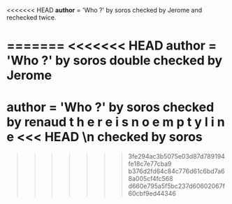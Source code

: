 <<<<<<< HEAD
__author__ = 'Who ?' by soros checked by Jerome and rechecked twice.

=======
<<<<<<< HEAD
__author__ = 'Who ?' by soros double  checked by Jerome
=======
__author__ = 'Who ?' by soros checked by renaud
t
h
e
r
e
i
s
n
o
e
m
p
t
y
l
i
n
e
<<< HEAD
\n checked by soros
=======
>>>>>>> 3fe294ac3b5075e03d87d789194fe18c7e77cba9
>>>> b376d2fd64c84c776d61c6bd7a68a005cf4fc568
>>>>>>> d660e795a5f5bc237d60602067f60cbf9ed44346
